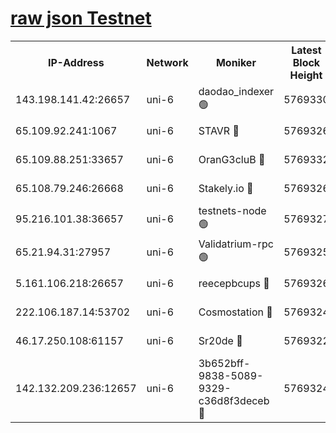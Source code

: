 [raw json Testnet](https://rpc-check.junot.stavr.tech/junot/rpc-junot-result.json)
=


<table><tr><th>IP-Address</th><th>Network</th><th>Moniker</th><th>Latest Block Height</th><th>Earliest Block Height</th><th>Catching Up</th><th>Voting Power</th><th>Scan Time</th></tr><tr><td>143.198.141.42:26657</td><td>uni-6</td><td>daodao_indexer 🟢</td><td>5769330</td><td>1</td><td>False</td><td>0</td><td>2023-12-04T10:33:38.451051708UTC</td></tr><tr><td>65.109.92.241:1067</td><td>uni-6</td><td>STAVR 🔴</td><td>5769326</td><td>1138541</td><td>False</td><td>6042</td><td>2023-12-04T10:33:27.827295785UTC</td></tr><tr><td>65.109.88.251:33657</td><td>uni-6</td><td>OranG3cluB 🔴</td><td>5769332</td><td>1138541</td><td>False</td><td>11</td><td>2023-12-04T10:33:42.876352023UTC</td></tr><tr><td>65.108.79.246:26668</td><td>uni-6</td><td>Stakely.io 🔴</td><td>5769326</td><td>1570872</td><td>False</td><td>1178711</td><td>2023-12-04T10:33:29.038686783UTC</td></tr><tr><td>95.216.101.38:36657</td><td>uni-6</td><td>testnets-node 🟢</td><td>5769327</td><td>1615130</td><td>False</td><td>0</td><td>2023-12-04T10:33:31.399213376UTC</td></tr><tr><td>65.21.94.31:27957</td><td>uni-6</td><td>Validatrium-rpc 🟢</td><td>5769325</td><td>2943363</td><td>False</td><td>0</td><td>2023-12-04T10:33:23.417669726UTC</td></tr><tr><td>5.161.106.218:26657</td><td>uni-6</td><td>reecepbcups 🔴</td><td>5769326</td><td>4468422</td><td>False</td><td>105015</td><td>2023-12-04T10:33:28.568028829UTC</td></tr><tr><td>222.106.187.14:53702</td><td>uni-6</td><td>Cosmostation 🔴</td><td>5769324</td><td>5344501</td><td>False</td><td>110003</td><td>2023-12-04T10:33:21.021286873UTC</td></tr><tr><td>46.17.250.108:61157</td><td>uni-6</td><td>Sr20de 🔴</td><td>5769322</td><td>5727371</td><td>False</td><td>28</td><td>2023-12-04T10:33:15.394111394UTC</td></tr><tr><td>142.132.209.236:12657</td><td>uni-6</td><td>3b652bff-9838-5089-9329-c36d8f3deceb 🔴</td><td>5769324</td><td>5761280</td><td>False</td><td>157563</td><td>2023-12-04T10:33:19.769752636UTC</td></tr></table>